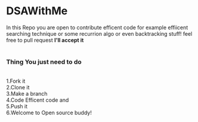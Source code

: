 # DSAWithMe
In this Repo you are open to contribute efficent code for example effiicent searching technique or some recurrion algo or even backtracking stuff!  feel free to pull request <b>I'll accept it</b>
<br>
<br>
<b><h3>Thing You just need to do</h3></b>
<br>
1.Fork it
<br>
2.Clone it
<br>
3.Make a branch
<br>
4.Code Efficent code and<br>
5.Push it
<br>
6.Welcome to Open source buddy!
